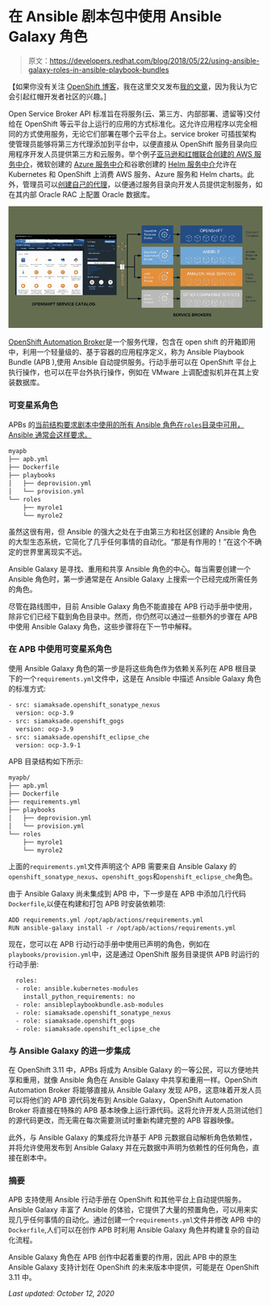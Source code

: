 # 在 Ansible 剧本包中使用 Ansible Galaxy 角色

> 原文：<https://developers.redhat.com/blog/2018/05/22/using-ansible-galaxy-roles-in-ansible-playbook-bundles>

【如果你没有关注 [OpenShift 博客](https://blog.openshift.com/)，我在这里交叉发布[我的文章](https://blog.openshift.com/using-ansible-galaxy-roles-in-ansible-playbook-bundles)，因为我认为它会引起红帽开发者社区的兴趣。]

Open Service Broker API 标准旨在将服务(云、第三方、内部部署、遗留等)交付给在 OpenShift 等云平台上运行的应用的方式标准化。这允许应用程序以完全相同的方式使用服务，无论它们部署在哪个云平台上。service broker 可插拔架构使管理员能够将第三方代理添加到平台中，以便直接从 OpenShift 服务目录向应用程序开发人员提供第三方和云服务。举个例子[亚马逊和红帽联合创建的 AWS 服务中介](https://aws.amazon.com/partners/servicebroker/)，微软创建的 [Azure 服务中介](https://github.com/azure/open-service-broker-azure)和谷歌创建的 [Helm 服务中介](https://github.com/google/helm-broker)允许在 Kubernetes 和 OpenShift 上消费 AWS 服务、Azure 服务和 Helm charts。此外，管理员可以[创建自己的代理](https://github.com/openshift/open-service-broker-sdk)，以便通过服务目录向开发人员提供定制服务，如在其内部 Oracle RAC 上配置 Oracle 数据库。

![](img/81e8bffedebcea170f3442f1182cd44d.png)

[OpenShift Automation Broker](http://automationbroker.io/)是一个服务代理，包含在 open shift 的开箱即用中，利用一个轻量级的、基于容器的应用程序定义，称为 Ansible Playbook Bundle (APB ),使用 Ansible 自动提供服务。行动手册可以在 OpenShift 平台上执行操作，也可以在平台外执行操作，例如在 VMware 上调配虚拟机并在其上安装数据库。

### 可变星系角色

APBs 的[当前结构要求剧本中使用的所有 Ansible 角色在`roles`目录中可用，Ansible 通常会这样要求。](https://docs.openshift.com/container-platform/3.9/apb_devel/writing/getting_started.html#apb-devel-writing-gs-creating)

```
myapb
├── apb.yml
├── Dockerfile
├── playbooks
│   ├── deprovision.yml
│   └── provision.yml
└── roles
    ├── myrole1
    └── myrole2

```

虽然这很有用，但 Ansible 的强大之处在于由第三方和社区创建的 Ansible 角色的大型生态系统，它简化了几乎任何事情的自动化。“那是有作用的！”在这个不确定的世界里离现实不远。

Ansible Galaxy 是寻找、重用和共享 Ansible 角色的中心。每当需要创建一个 Ansible 角色时，第一步通常是在 Ansible Galaxy 上搜索一个已经完成所需任务的角色。

尽管在路线图中，目前 Ansible Galaxy 角色不能直接在 APB 行动手册中使用，除非它们已经下载到角色目录中。然而，你仍然可以通过一些额外的步骤在 APB 中使用 Ansible Galaxy 角色，这些步骤将在下一节中解释。

### 在 APB 中使用可变星系角色

使用 Ansible Galaxy 角色的第一步是将这些角色作为依赖关系列在 APB 根目录下的一个`requirements.yml`文件中，这是在 Ansible 中描述 Ansible Galaxy 角色的标准方式:

```
- src: siamaksade.openshift_sonatype_nexus
  version: ocp-3.9
- src: siamaksade.openshift_gogs
  version: ocp-3.9
- src: siamaksade.openshift_eclipse_che
  version: ocp-3.9-1

```

APB 目录结构如下所示:

```
myapb/
├── apb.yml
├── Dockerfile
├── requirements.yml
├── playbooks
│   ├── deprovision.yml
│   └── provision.yml
└── roles
    ├── myrole1
    └── myrole2

```

上面的`requirements.yml`文件声明这个 APB 需要来自 Ansible Galaxy 的`openshift_sonatype_nexus`、`openshift_gogs`和`openshift_eclipse_che`角色。

由于 Ansible Galaxy 尚未集成到 APB 中，下一步是在 APB 中添加几行代码`Dockerfile`,以便在构建和打包 APB 时安装依赖项:

```
ADD requirements.yml /opt/apb/actions/requirements.yml
RUN ansible-galaxy install -r /opt/apb/actions/requirements.yml

```

现在，您可以在 APB 行动行动手册中使用已声明的角色，例如在`playbooks/provision.yml`中，这是通过 OpenShift 服务目录提供 APB 时运行的行动手册:

```
  roles:
  - role: ansible.kubernetes-modules
    install_python_requirements: no
  - role: ansibleplaybookbundle.asb-modules
  - role: siamaksade.openshift_sonatype_nexus
  - role: siamaksade.openshift_gogs
  - role: siamaksade.openshift_eclipse_che

```

### 与 Ansible Galaxy 的进一步集成

在 OpenShift 3.11 中，APBs 将成为 Ansible Galaxy 的一等公民，可以方便地共享和重用，就像 Ansible 角色在 Ansible Galaxy 中共享和重用一样。OpenShift Automation Broker 将能够直接从 Ansible Galaxy 发现 APB，这意味着开发人员可以将他们的 APB 源代码发布到 Ansible Galaxy，OpenShift Automation Broker 将直接在特殊的 APB 基本映像上运行源代码。这将允许开发人员测试他们的源代码更改，而无需在每次需要测试时重新构建完整的 APB 容器映像。

此外，与 Ansible Galaxy 的集成将允许基于 APB 元数据自动解析角色依赖性，并将允许使用发布到 Ansible Galaxy 并在元数据中声明为依赖性的任何角色，直接在剧本中。

### 摘要

APB 支持使用 Ansible 行动手册在 OpenShift 和其他平台上自动提供服务。Ansible Galaxy 丰富了 Ansible 的体验，它提供了大量的预置角色，可以用来实现几乎任何事情的自动化。通过创建一个`requirements.yml`文件并修改 APB 中的`Dockerfile`,人们可以在创作 APB 时利用 Ansible Galaxy 角色并构建复杂的自动化流程。

Ansible Galaxy 角色在 APB 创作中起着重要的作用，因此 APB 中的原生 Ansible Galaxy 支持计划在 OpenShift 的未来版本中提供，可能是在 OpenShift 3.11 中。

*Last updated: October 12, 2020*